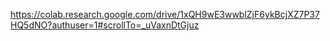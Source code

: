 https://colab.research.google.com/drive/1xQH9wE3wwblZjF6ykBcjXZ7P37HQ5dNO?authuser=1#scrollTo=_uVaxnDtGjuz
